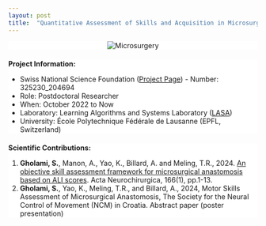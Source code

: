 ```yaml
---
layout: post
title:  "Quantitative Assessment of Skills and Acquisition in Microsurgery"
---
```


<style>
  .section {
    margin-bottom: 20px; /* Adjust the gap size by changing the value here */
    background-color: white; /* Ensures the background is white */
  }
</style>

<div class="section">
  <center>
    <img src="/assets/images/microsurgery-setup.png" alt="Microsurgery" style="max-width: 450px; height: auto">
  </center>
</div>

<div class="section">
  <strong>Project Information:</strong>
  <ul>
    <li>Swiss National Science Foundation (<a href="https://www.epfl.ch/labs/lasa/microsurgery/">Project Page</a>) - Number: 325230_204694</li>
    <li>Role: Postdoctoral Researcher</li>
    <li>When: October 2022 to Now</li>
    <li>Laboratory: Learning Algorithms and Systems Laboratory (<a href="https://www.epfl.ch/labs/lasa/">LASA</a>)</li>
    <li>University: École Polytechnique Fédérale de Lausanne (EPFL, Switzerland)</li>
  </ul>
</div>

<div class="section">
  <strong>Scientific Contributions:</strong>
  <ol>
    <li><strong>Gholami, S.</strong>, Manon, A., Yao, K., Billard, A. and Meling, T.R., 2024. <a href="https://link.springer.com/article/10.1007/s00701-024-05934-1">An objective skill assessment framework for microsurgical anastomosis based on ALI scores</a>. Acta Neurochirurgica, 166(1), pp.1-13.</li>
    <li><strong>Gholami, S.</strong>, Yao, K., Meling, T.R., and Billard, A., 2024, Motor Skills Assessment of Microsurgical Anastomosis, The Society for the Neural Control of Movement (NCM) in Croatia. Abstract paper (poster presentation)</li>
  </ol>
</div>
